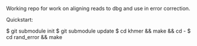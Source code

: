 Working repo for work on aligning reads to dbg and use in error correction.

Quickstart:

$ git submodule init
$ git submodule update
$ cd khmer && make && cd -
$ cd rand_error && make